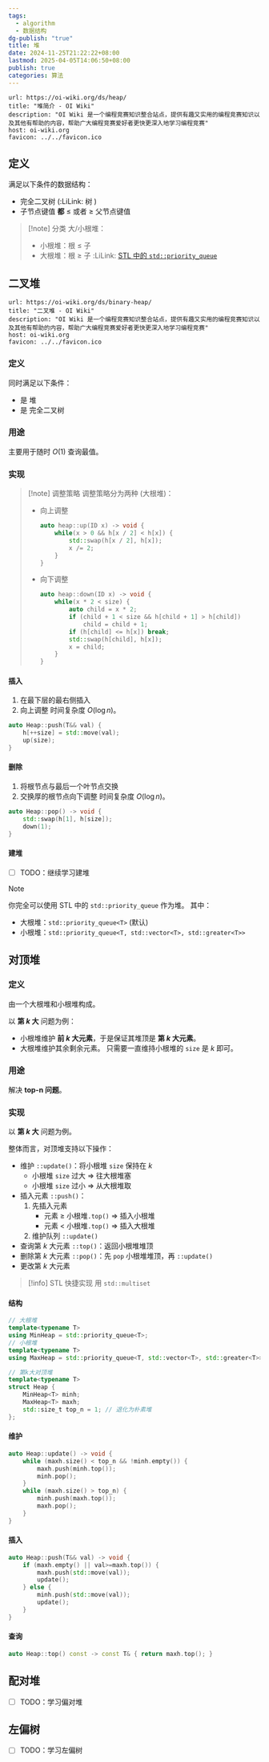 ```yaml
---
tags:
  - algorithm
  - 数据结构
dg-publish: "true"
title: 堆
date: 2024-11-25T21:22:22+08:00
lastmod: 2025-04-05T14:06:50+08:00
publish: true
categories: 算法
---
```


```cardlink
url: https://oi-wiki.org/ds/heap/
title: "堆简介 - OI Wiki"
description: "OI Wiki 是一个编程竞赛知识整合站点，提供有趣又实用的编程竞赛知识以及其他有帮助的内容，帮助广大编程竞赛爱好者更快更深入地学习编程竞赛"
host: oi-wiki.org
favicon: ../../favicon.ico
```


## 定义

满足以下条件的数据结构：

+ 完全二叉树 (:LiLink: 树 )
+ 子节点键值 **都** $\le$ 或者 $\ge$ 父节点键值

> [!note] 分类
> 大/小根堆：
> + 小根堆：根 $\le$ 子
> + 大根堆：根 $\ge$ 子 :LiLink: [STL 中的 `std::priority_queue`](https://en.cppreference.com/w/cpp/container/priority_queue)

## 二叉堆

```cardlink
url: https://oi-wiki.org/ds/binary-heap/
title: "二叉堆 - OI Wiki"
description: "OI Wiki 是一个编程竞赛知识整合站点，提供有趣又实用的编程竞赛知识以及其他有帮助的内容，帮助广大编程竞赛爱好者更快更深入地学习编程竞赛"
host: oi-wiki.org
favicon: ../../favicon.ico
```

### 定义

同时满足以下条件：
+ 是 堆
+ 是 完全二叉树

### 用途

主要用于随时 $O(1)$ 查询最值。

### 实现

> [!note] 调整策略
> 调整策略分为两种 (大根堆)：
> + 向上调整
> 	```cpp
> 	auto heap::up(ID x) -> void {
> 		while(x > 0 && h[x / 2] < h[x]) {
> 			std::swap(h[x / 2], h[x]);
> 			x /= 2;
> 		}
> 	}
> 	```
> + 向下调整
> 	```cpp
> 	auto heap::down(ID x) -> void {
> 		while(x * 2 < size) {
> 			auto child = x * 2;
> 			if (child + 1 < size && h[child + 1] > h[child]) 
> 				child = child + 1;
> 			if (h[child] <= h[x]) break;
> 			std::swap(h[child], h[x]);
> 			x = child;
> 		}
> 	}
> 	```

#### 插入
1. 在最下层的最右侧插入
2. 向上调整
时间复杂度 $O(\log{n})$。
```cpp
auto Heap::push(T&& val) {
	h[++size] = std::move(val);
	up(size);
}
```
#### 删除
1. 将根节点与最后一个叶节点交换
2. 交换厚的根节点向下调整
时间复杂度 $O(\log{n})$。
```cpp
auto Heap::pop() -> void {
	std::swap(h[1], h[size]);
	down(1);
}
```

#### 建堆

- [ ] TODO：继续学习建堆

> [!NOTE]
> 你完全可以使用 STL 中的 `std::priority_queue` 作为堆。
> 其中：
> + 大根堆：`std::priority_queue<T>` (默认)
> + 小根堆：`std::priority_queue<T, std::vector<T>, std::greater<T>>`

## 对顶堆

### 定义

由一个大根堆和小根堆构成。

以 **第 $k$ 大** 问题为例：
+ 小根堆维护 **前 $k$ 大元素**，于是保证其堆顶是 **第 $k$ 大元素**。
+ 大根堆维护其余剩余元素。
只需要一直维持小根堆的 `size` 是 $k$ 即可。

### 用途

解决 **top-n 问题**。

### 实现

以 **第 $k$ 大** 问题为例。

整体而言，对顶堆支持以下操作：
+ 维护 `::update()`：将小根堆 `size` 保持在 $k$ 
	+ 小根堆 `size` 过大 $\Rightarrow$ 往大根堆塞
	+ 小根堆 `size` 过小 $\Rightarrow$ 从大根堆取
+ 插入元素 `::push()`：
	1. 先插入元素
		+ 元素 $\ge$ 小根堆`.top()` $\Rightarrow$ 插入小根堆
		+ 元素 $\lt$ 小根堆`.top()` $\Rightarrow$ 插入大根堆
	2. 维护队列 `::update()`
+ 查询第 $k$ 大元素 `::top()`：返回小根堆堆顶
+ 删除第 $k$ 大元素 `::pop()`：先 `pop` 小根堆堆顶，再 `::update()`
+ 更改第 $k$ 大元素

>[!info] STL 快捷实现
>用 `std::multiset`

#### 结构

```cpp
// 大根堆
template<typename T>
using MinHeap = std::priority_queue<T>;
// 小根堆
template<typename T>
using MaxHeap = std::priority_queue<T, std::vector<T>, std::greater<T>>;

// 第k大对顶堆
template<typename T>
struct Heap {
	MinHeap<T> minh;
	MaxHeap<T> maxh;
	std::size_t top_n = 1; // 退化为朴素堆
};
```
#### 维护

```cpp
auto Heap::update() -> void {
    while (maxh.size() < top_n && !minh.empty()) {
	    maxh.push(minh.top());
	    minh.pop();
    }
    while (maxh.size() > top_n) {
	    minh.push(maxh.top());
	    maxh.pop();
    }
}
```

#### 插入

```cpp
auto Heap::push(T&& val) -> void {
	if (maxh.empty() || val>=maxh.top()) {
		maxh.push(std::move(val));
		update();
	} else {
		minh.push(std::move(val));
		update();
	}
}
```

#### 查询

```cpp
auto Heap::top() const -> const T& { return maxh.top(); }
```

## 配对堆

- [ ] TODO：学习偏对堆
## 左偏树

- [ ] TODO：学习左偏树